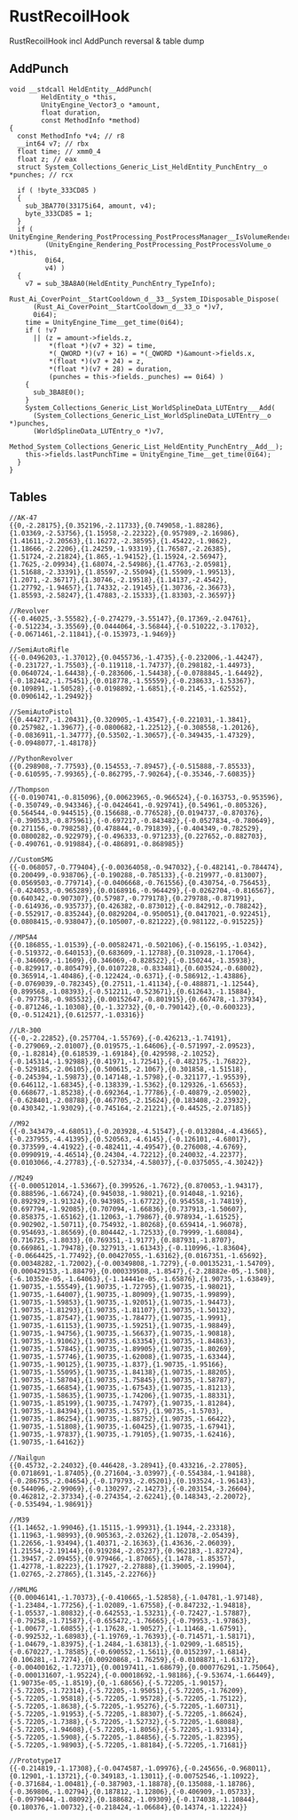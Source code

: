 # RustRecoilHook
RustRecoilHook incl AddPunch reversal &amp; table dump

## AddPunch
    void __stdcall HeldEntity__AddPunch(
            HeldEntity_o *this,
            UnityEngine_Vector3_o *amount,
            float duration,
            const MethodInfo *method)
    {
      const MethodInfo *v4; // r8
      __int64 v7; // rbx
      float time; // xmm0_4
      float z; // eax
      struct System_Collections_Generic_List_HeldEntity_PunchEntry__o *punches; // rcx

      if ( !byte_333CD85 )
      {
        sub_3BA770(33175i64, amount, v4);
        byte_333CD85 = 1;
      }
      if ( UnityEngine_Rendering_PostProcessing_PostProcessManager__IsVolumeRenderedByCamera(
             (UnityEngine_Rendering_PostProcessing_PostProcessVolume_o *)this,
             0i64,
             v4) )
      {
        v7 = sub_3BA8A0(HeldEntity_PunchEntry_TypeInfo);
        Rust_Ai_CoverPoint__StartCooldown_d__33__System_IDisposable_Dispose(
          (Rust_Ai_CoverPoint__StartCooldown_d__33_o *)v7,
          0i64);
        time = UnityEngine_Time__get_time(0i64);
        if ( !v7
          || (z = amount->fields.z,
              *(float *)(v7 + 32) = time,
              *(_QWORD *)(v7 + 16) = *(_QWORD *)&amount->fields.x,
              *(float *)(v7 + 24) = z,
              *(float *)(v7 + 28) = duration,
              (punches = this->fields._punches) == 0i64) )
        {
          sub_3BA8E0();
        }
        System_Collections_Generic_List_WorldSplineData_LUTEntry___Add(
          (System_Collections_Generic_List_WorldSplineData_LUTEntry__o *)punches,
          (WorldSplineData_LUTEntry_o *)v7,
          Method_System_Collections_Generic_List_HeldEntity_PunchEntry__Add__);
        this->fields.lastPunchTime = UnityEngine_Time__get_time(0i64);
      }
    }
    
## Tables
	//AK-47
	{{0,-2.28175},{0.352196,-2.11733},{0.749058,-1.88286},{1.03369,-2.53756},{1.15958,-2.22322},{0.957989,-2.16986},{1.41611,-2.20563},{1.16272,-2.38595},{1.45422,-1.9862},{1.18666,-2.2206},{1.24259,-1.93319},{1.76587,-2.26385},{1.51724,-2.21824},{1.865,-1.94152},{1.15924,-2.56947},{1.7625,-2.09934},{1.68074,-2.54986},{1.47763,-2.05981},{1.51688,-2.33391},{1.85597,-2.55094},{1.55909,-1.99513},{1.2071,-2.36717},{1.30746,-2.19518},{1.14137,-2.4542},{1.27792,-1.94657},{1.74332,-2.19145},{1.30736,-2.36673},{1.85593,-2.58247},{1.47883,-2.15333},{1.83303,-2.36597}}

	//Revolver
	{{-0.46025,-3.55582},{-0.274279,-3.55147},{0.17369,-2.04761},{-0.512234,-3.35569},{0.0444064,-3.56844},{-0.510222,-3.17032},{-0.0671461,-2.11841},{-0.153973,-1.9469}}

	//SemiAutoRifle
	{{-0.0496203,-1.37012},{0.0455736,-1.4735},{-0.232006,-1.44247},{-0.231727,-1.75503},{-0.119118,-1.74737},{0.298182,-1.44973},{0.0640724,-1.64438},{-0.283606,-1.54438},{-0.0788845,-1.64492},{-0.182442,-1.75451},{0.018778,-1.55559},{-0.238633,-1.53367},{0.109891,-1.50528},{-0.0198892,-1.6851},{-0.2145,-1.62552},{0.0906142,-1.29492}}

	//SemiAutoPistol
	{{0.444277,-1.20431},{0.320905,-1.43547},{-0.221031,-1.3841},{0.257982,-1.39677},{-0.0800682,-1.22512},{-0.308558,-1.20126},{-0.0836911,-1.34777},{0.53502,-1.30657},{-0.349435,-1.47329},{-0.0948077,-1.48178}}

	//PythonRevolver
	{{0.298908,-7.77593},{0.154553,-7.89457},{-0.515888,-7.85533},{-0.610595,-7.99365},{-0.862795,-7.90264},{-0.35346,-7.60835}}

	//Thompson
	{{-0.0190741,-0.815096},{0.00623965,-0.966524},{-0.163753,-0.953596},{-0.350749,-0.943346},{-0.0424641,-0.929741},{0.54961,-0.805326},{0.564544,-0.944515},{0.156688,-0.776528},{0.0194737,-0.870376},{-0.390533,-0.875961},{-0.697217,-0.843482},{-0.0527834,-0.780649},{0.271156,-0.798258},{0.478844,-0.791839},{-0.404349,-0.782529},{0.0800282,-0.922979},{-0.496333,-0.971233},{0.227652,-0.882703},{-0.490761,-0.919884},{-0.486891,-0.868985}}

	//CustomSMG
	{{-0.068057,-0.779404},{-0.00364058,-0.947032},{-0.482141,-0.784474},{0.200499,-0.938706},{-0.190288,-0.785133},{-0.219977,-0.813007},{0.0569503,-0.779714},{-0.0406668,-0.761556},{0.430754,-0.756453},{-0.424053,-0.965289},{0.0168916,-0.964429},{-0.0262704,-0.816567},{0.640342,-0.907307},{0.57987,-0.779178},{0.279788,-0.871991},{-0.614936,-0.935737},{0.426382,-0.873012},{-0.842912,-0.788242},{-0.552917,-0.835244},{0.0829204,-0.950051},{0.0417021,-0.922451},{0.0808415,-0.938047},{0.105007,-0.821222},{0.981122,-0.915225}}

	//MP5A4
	{{0.186855,-1.01539},{-0.00582471,-0.502106},{-0.156195,-1.0342},{-0.519372,-0.640153},{0.683609,-1.12788},{0.310928,-1.17064},{-0.346069,-1.1609},{0.346069,-0.828522},{-0.150244,-1.35938},{-0.829917,-0.805479},{0.0107228,-0.833481},{0.603524,-0.68002},{0.365914,-1.40486},{-0.122424,-0.6371},{-0.586912,-1.43886},{-0.0769039,-0.782345},{0.27511,-1.41134},{-0.488871,-1.12544},{0.899568,-1.08393},{-0.512211,-0.523671},{0.612643,-1.15884},{-0.797758,-0.985532},{0.00152647,-0.801915},{0.667478,-1.37934},{-0.871246,-1.10308},{0,-1.32732},{0,-0.790142},{0,-0.600323},{0,-0.512421},{0.612577,-1.03316}}

	//LR-300
	{{-0,-2.22852},{0.257704,-1.55769},{-0.426213,-1.74191},{-0.279069,-2.01007},{0.019575,-1.64606},{-0.571997,-2.09523},{0,-1.82814},{0.618539,-1.69184},{0.429598,-2.10252},{-0.145314,-1.92988},{0.41971,-1.72541},{-0.482175,-1.76822},{-0.529185,-2.06105},{0.500615,-2.1067},{0.301858,-1.51518},{-0.245394,-1.59873},{0.147148,-1.5798},{-0.321177,-1.95539},{0.646112,-1.68345},{-0.138339,-1.5362},{0.129326,-1.65653},{0.668677,-1.85238},{-0.692364,-1.77786},{-0.40879,-2.05902},{-0.628401,-2.08788},{0.467705,-2.15624},{0.183408,-2.23932},{0.430342,-1.93029},{-0.745164,-2.21221},{-0.44525,-2.07185}}

	//M92
	{{-0.343479,-4.68051},{-0.203928,-4.51547},{-0.0132804,-4.43665},{-0.237955,-4.41395},{0.520563,-4.6145},{-0.126101,-4.68017},{0.373599,-4.41922},{-0.482411,-4.49547},{0.276008,-4.6769},{0.0990919,-4.46514},{0.24304,-4.72212},{0.240032,-4.22377},{0.0103066,-4.27783},{-0.527334,-4.58037},{-0.0375055,-4.30242}}

	//M249
	{{-0.000512014,-1.53667},{0.399526,-1.7672},{0.870053,-1.94317},{0.888596,-1.66724},{0.945038,-1.98021},{0.914048,-1.9216},{0.892929,-1.91324},{0.943985,-1.67722},{0.954558,-1.74819},{0.697794,-1.92085},{0.707094,-1.66836},{0.737913,-1.50607},{0.858375,-1.65162},{1.12063,-1.79867},{0.978934,-1.61525},{0.902902,-1.50711},{0.754932,-1.80268},{0.659414,-1.96078},{0.954693,-1.86569},{0.804442,-1.72533},{0.79999,-1.68084},{0.716725,-1.8033},{0.769351,-1.9177},{0.887931,-1.8707},{0.669861,-1.79478},{0.327913,-1.61343},{-0.110996,-1.83604},{-0.0664425,-1.77492},{0.00427055,-1.63162},{0.0167351,-1.65692},{0.00348282,-1.72002},{-0.00349808,-1.7279},{-0.00135231,-1.54709},{0.000429153,-1.88479},{0.000339508,-1.8547},{-2.28882e-05,-1.508},{-6.10352e-05,-1.64063},{-1.14441e-05,-1.65876},{1.90735,-1.63849},{1.90735,-1.55549},{1.90735,-1.72795},{1.90735,-1.98021},{1.90735,-1.64007},{1.90735,-1.80909},{1.90735,-1.99899},{1.90735,-1.59853},{1.90735,-1.92051},{1.90735,-1.94473},{1.90735,-1.81293},{1.90735,-1.81107},{1.90735,-1.50132},{1.90735,-1.87547},{1.90735,-1.78477},{1.90735,-1.9991},{1.90735,-1.61153},{1.90735,-1.59251},{1.90735,-1.98849},{1.90735,-1.94756},{1.90735,-1.56637},{1.90735,-1.90818},{1.90735,-1.91062},{1.90735,-1.63354},{1.90735,-1.84863},{1.90735,-1.57845},{1.90735,-1.89905},{1.90735,-1.80269},{1.90735,-1.57746},{1.90735,-1.62008},{1.90735,-1.63344},{1.90735,-1.90125},{1.90735,-1.837},{1.90735,-1.95166},{1.90735,-1.55095},{1.90735,-1.84138},{1.90735,-1.88205},{1.90735,-1.58704},{1.90735,-1.75845},{1.90735,-1.58787},{1.90735,-1.66854},{1.90735,-1.67543},{1.90735,-1.81213},{1.90735,-1.58635},{1.90735,-1.74206},{1.90735,-1.88331},{1.90735,-1.85199},{1.90735,-1.74797},{1.90735,-1.81284},{1.90735,-1.84394},{1.90735,-1.557},{1.90735,-1.5703},{1.90735,-1.86254},{1.90735,-1.88752},{1.90735,-1.66422},{1.90735,-1.51808},{1.90735,-1.60425},{1.90735,-1.67941},{1.90735,-1.97837},{1.90735,-1.79105},{1.90735,-1.62416},{1.90735,-1.64162}}

	//Nailgun
	{{0.45732,-2.24032},{0.446428,-3.28941},{0.433216,-2.27805},{0.0718691,-1.87405},{0.271604,-3.03997},{-0.554384,-1.94188},{-0.286755,-2.04654},{-0.179793,-2.05201},{0.193524,-1.96143},{0.544096,-2.99069},{-0.130297,-2.14273},{-0.203154,-3.26604},{0.462812,-2.37334},{-0.274354,-2.62241},{0.148343,-2.20072},{-0.535494,-1.98691}}

	//M39
	{{1.14652,-1.99046},{1.15115,-1.99931},{1.1944,-2.23318},{1.11963,-1.98993},{0.905363,-2.03262},{1.12078,-2.05439},{1.22656,-1.93494},{1.40371,-2.16363},{1.43636,-2.06039},{1.21554,-2.19144},{0.919284,-2.05237},{0.962183,-1.82724},{1.39457,-2.09455},{0.979466,-1.87065},{1.1478,-1.85357},{1.42778,-1.82223},{1.17927,-2.27888},{1.39005,-2.19904},{1.02765,-2.27865},{1.3145,-2.22766}}

	//HMLMG
	{{0.00046141,-1.70373},{-0.410665,-1.52858},{-1.04781,-1.97148},{-1.23484,-1.77256},{-1.02089,-1.67558},{-0.847232,-1.94818},{-1.05537,-1.80832},{-0.642553,-1.53231},{-0.72427,-1.57887},{-0.79258,-1.71587},{-0.655472,-1.76665},{-0.79953,-1.97863},{-1.00677,-1.60855},{-1.17628,-1.90527},{-1.11468,-1.67591},{-0.992532,-1.68983},{-1.19769,-1.76393},{-0.714571,-1.58171},{-1.04679,-1.83975},{-1.2484,-1.63813},{-1.02909,-1.68515},{-0.670227,-1.78585},{-0.690552,-1.5611},{0.0152397,-1.6814},{0.106281,-1.7274},{0.00920868,-1.76259},{-0.0108871,-1.63172},{-0.00400162,-1.72371},{0.00197411,-1.68679},{0.000776291,-1.75064},{-0.000131607,-1.95224},{-0.00018692,-1.98186},{-9.53674,-1.66449},{1.90735e-05,-1.8519},{0,-1.68656},{-5.72205,-1.90157},{-5.72205,-1.72314},{-5.72205,-1.95051},{-5.72205,-1.76209},{-5.72205,-1.95818},{-5.72205,-1.95728},{-5.72205,-1.75122},{-5.72205,-1.8638},{-5.72205,-1.95276},{-5.72205,-1.60731},{-5.72205,-1.91953},{-5.72205,-1.88307},{-5.72205,-1.86624},{-5.72205,-1.7388},{-5.72205,-1.52732},{-5.72205,-1.68088},{-5.72205,-1.94608},{-5.72205,-1.8056},{-5.72205,-1.93314},{-5.72205,-1.5908},{-5.72205,-1.84856},{-5.72205,-1.82395},{-5.72205,-1.98903},{-5.72205,-1.88184},{-5.72205,-1.71681}}

	//Prototype17
	{{-0.214819,-1.17308},{-0.0474587,-1.09976},{-0.245656,-0.968011},{0.12901,-1.13721},{-0.349183,-1.13011},{-0.00752546,-1.10922},{-0.371684,-1.00481},{-0.387903,-1.18878},{0.135088,-1.18786},{-0.369806,-1.02794},{0.187812,-1.12806},{-0.406909,-1.05733},{-0.0979044,-1.08092},{0.188682,-1.09309},{-0.174038,-1.10844},{0.180376,-1.00732},{-0.218424,-1.06684},{0.14374,-1.12224}}
